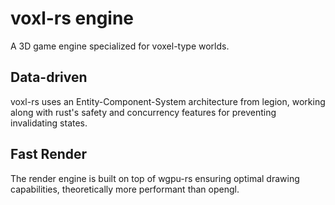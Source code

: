 # voxl-rs engine
A 3D game engine specialized for voxel-type worlds.


## Data-driven
voxl-rs uses an Entity-Component-System architecture from legion, working along with rust's safety and concurrency features for preventing invalidating states.

## Fast Render
The render engine is built on top of wgpu-rs ensuring optimal drawing
capabilities, theoretically more performant than opengl.
